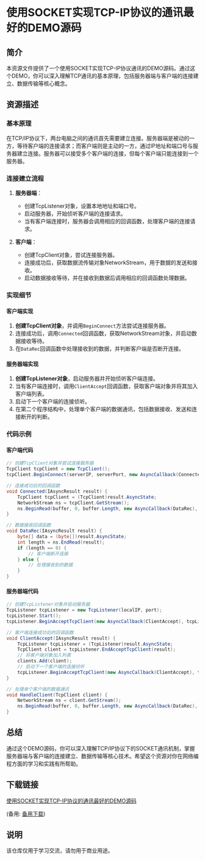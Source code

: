 # 使用SOCKET实现TCP-IP协议的通讯最好的DEMO源码

## 简介

本资源文件提供了一个使用SOCKET实现TCP-IP协议通讯的DEMO源码。通过这个DEMO，你可以深入理解TCP通讯的基本原理，包括服务器端与客户端的连接建立、数据传输等核心概念。

## 资源描述

### 基本原理

在TCP/IP协议下，两台电脑之间的通讯首先需要建立连接。服务器端是被动的一方，等待客户端的连接请求；而客户端则是主动的一方，通过IP地址和端口号与服务器建立连接。服务器可以接受多个客户端的连接，但每个客户端只能连接到一个服务器。

### 连接建立流程

1. **服务器端**：
   - 创建TcpListener对象，设置本地地址和端口号。
   - 启动服务器，开始侦听客户端的连接请求。
   - 当有客户端连接时，服务器会调用相应的回调函数，处理客户端的连接请求。

2. **客户端**：
   - 创建TcpClient对象，尝试连接服务器。
   - 连接成功后，获取数据流传输对象NetworkStream，用于数据的发送和接收。
   - 启动数据接收等待，并在接收到数据后调用相应的回调函数处理数据。

### 实现细节

#### 客户端实现

1. **创建TcpClient对象**，并调用`BeginConnect`方法尝试连接服务器。
2. 连接成功后，调用`Connected`回调函数，获取NetworkStream对象，并启动数据接收等待。
3. 在`DataRec`回调函数中处理接收到的数据，并判断客户端是否断开连接。

#### 服务器端实现

1. **创建TcpListener对象**，启动服务器并开始侦听客户端连接。
2. 当有客户端连接时，调用`ClientAccept`回调函数，获取客户端对象并将其加入客户端列表。
3. 启动下一个客户端的连接侦听。
4. 在第二个程序结构中，处理单个客户端的数据通讯，包括数据接收、发送和连接断开的判断。

### 代码示例

#### 客户端代码

```csharp
// 创建TcpClient对象并尝试连接服务器
TcpClient tcpClient = new TcpClient();
tcpClient.BeginConnect(serverIP, serverPort, new AsyncCallback(Connected), tcpClient);

// 连接成功后的回调函数
void Connected(IAsyncResult result) {
    TcpClient tcpClient = (TcpClient)result.AsyncState;
    NetworkStream ns = tcpClient.GetStream();
    ns.BeginRead(buffer, 0, buffer.Length, new AsyncCallback(DataRec), buffer);
}

// 数据接收回调函数
void DataRec(IAsyncResult result) {
    byte[] data = (byte[])result.AsyncState;
    int length = ns.EndRead(result);
    if (length == 0) {
        // 客户端断开连接
    } else {
        // 处理接收到的数据
    }
}
```

#### 服务器端代码

```csharp
// 创建TcpListener对象并启动服务器
TcpListener tcpListener = new TcpListener(localIP, port);
tcpListener.Start();
tcpListener.BeginAcceptTcpClient(new AsyncCallback(ClientAccept), tcpListener);

// 客户端连接成功后的回调函数
void ClientAccept(IAsyncResult result) {
    TcpListener tcpListener = (TcpListener)result.AsyncState;
    TcpClient client = tcpListener.EndAcceptTcpClient(result);
    // 将客户端对象加入列表
    clients.Add(client);
    // 启动下一个客户端的连接侦听
    tcpListener.BeginAcceptTcpClient(new AsyncCallback(ClientAccept), tcpListener);
}

// 处理单个客户端的数据通讯
void HandleClient(TcpClient client) {
    NetworkStream ns = client.GetStream();
    ns.BeginRead(buffer, 0, buffer.Length, new AsyncCallback(DataRec), buffer);
}
```

## 总结

通过这个DEMO源码，你可以深入理解TCP/IP协议下的SOCKET通讯机制，掌握服务器端与客户端的连接建立、数据传输等核心技术。希望这个资源对你在网络编程方面的学习和实践有所帮助。

## 下载链接
[使用SOCKET实现TCP-IP协议的通讯最好的DEMO源码](https://pan.quark.cn/s/d879124058ae) 

(备用: [备用下载](https://pan.baidu.com/s/1XetjPPu8v8x2cMCx7JcRbg?pwd=1234))

## 说明

该仓库仅用于学习交流，请勿用于商业用途。
